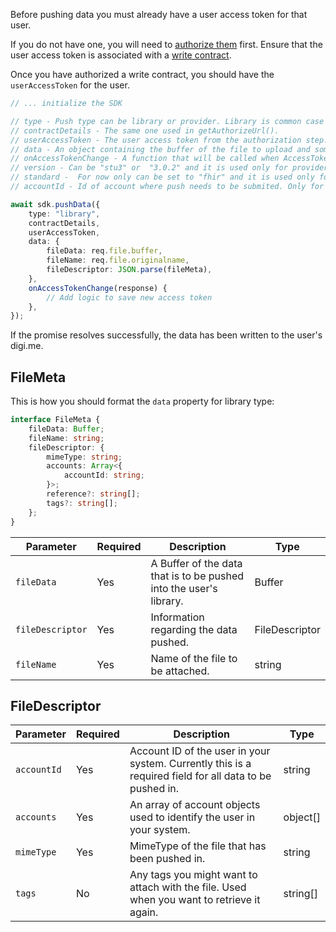 Before pushing data you must already have a user access token for that user.

If you do not have one, you will need to [authorize them](./authorize.html) first. Ensure that the user access token is associated with a [write contract](../fundamentals/contracts.html).

Once you have authorized a write contract, you should have the `userAccessToken` for the user.

```typescript
// ... initialize the SDK

// type - Push type can be library or provider. Library is common case to use when you need to push data to your library. Provider type is used for pushing to 3rd party source.
// contractDetails - The same one used in getAuthorizeUrl().
// userAccessToken - The user access token from the authorization step.
// data - An object containing the buffer of the file to upload and some meta data. If type is provider then Record<string, unknown> type is expected.
// onAccessTokenChange - A function that will be called when AccessToken is changed.
// version - Can be "stu3" or  "3.0.2" and it is used only for provider type.
// standard -  For now only can be set to "fhir" and it is used only for provider type.
// accountId - Id of account where push needs to be submited. Only for provider type. List of accounts where account Id can be found is related to readAccounts method. Callback URL after authorization will also return accountReference that can be used to match exact account object where push needs to be submited.

await sdk.pushData({
    type: "library",
    contractDetails,
    userAccessToken,
    data: {
        fileData: req.file.buffer,
        fileName: req.file.originalname,
        fileDescriptor: JSON.parse(fileMeta),
    },
    onAccessTokenChange(response) {
        // Add logic to save new access token
    },
});
```
If the promise resolves successfully, the data has been written to the user's digi.me.

## FileMeta
This is how you should format the `data` property for library type:

```typescript
interface FileMeta {
    fileData: Buffer;
    fileName: string;
    fileDescriptor: {
        mimeType: string;
        accounts: Array<{
            accountId: string;
        }>;
        reference?: string[];
        tags?: string[];
    };
}
```

| Parameter | Required | Description | Type |
|-|-|-|-|
| `fileData` | Yes | A Buffer of the data that is to be pushed into the user's library. | Buffer |
| `fileDescriptor` | Yes | Information regarding the data pushed. | FileDescriptor |
| `fileName` | Yes | Name of the file to be attached. | string |

## FileDescriptor
| Parameter | Required | Description | Type |
|-|-|-|-|
| `accountId` | Yes | Account ID of the user in your system. Currently this is a required field for all data to be pushed in. | string |
| `accounts` | Yes | An array of account objects used to identify the user in your system. | object[] |
| `mimeType` | Yes | MimeType of the file that has been pushed in. | string |
| `tags` | No | Any tags you might want to attach with the file. Used when you want to retrieve it again. | string[] |
